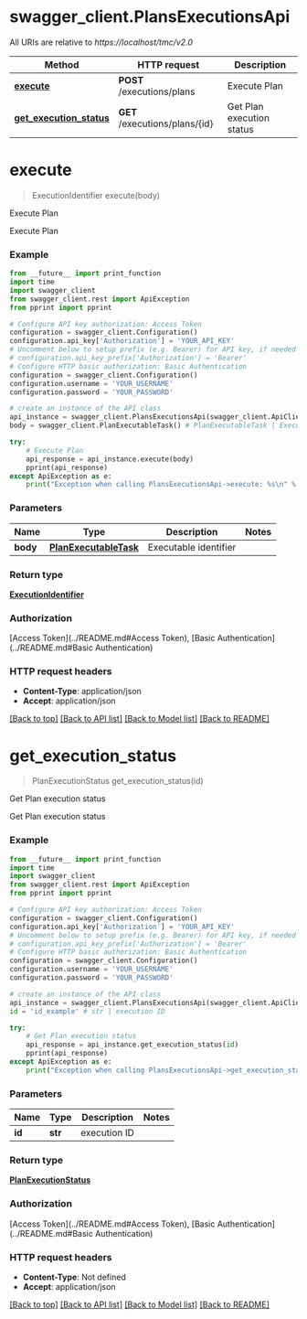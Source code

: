 # swagger_client.PlansExecutionsApi

All URIs are relative to *https://localhost/tmc/v2.0*

Method | HTTP request | Description
------------- | ------------- | -------------
[**execute**](PlansExecutionsApi.md#execute) | **POST** /executions/plans | Execute Plan
[**get_execution_status**](PlansExecutionsApi.md#get_execution_status) | **GET** /executions/plans/{id} | Get Plan execution status


# **execute**
> ExecutionIdentifier execute(body)

Execute Plan

Execute Plan

### Example
```python
from __future__ import print_function
import time
import swagger_client
from swagger_client.rest import ApiException
from pprint import pprint

# Configure API key authorization: Access Token
configuration = swagger_client.Configuration()
configuration.api_key['Authorization'] = 'YOUR_API_KEY'
# Uncomment below to setup prefix (e.g. Bearer) for API key, if needed
# configuration.api_key_prefix['Authorization'] = 'Bearer'
# Configure HTTP basic authorization: Basic Authentication
configuration = swagger_client.Configuration()
configuration.username = 'YOUR_USERNAME'
configuration.password = 'YOUR_PASSWORD'

# create an instance of the API class
api_instance = swagger_client.PlansExecutionsApi(swagger_client.ApiClient(configuration))
body = swagger_client.PlanExecutableTask() # PlanExecutableTask | Executable identifier

try:
    # Execute Plan
    api_response = api_instance.execute(body)
    pprint(api_response)
except ApiException as e:
    print("Exception when calling PlansExecutionsApi->execute: %s\n" % e)
```

### Parameters

Name | Type | Description  | Notes
------------- | ------------- | ------------- | -------------
 **body** | [**PlanExecutableTask**](PlanExecutableTask.md)| Executable identifier | 

### Return type

[**ExecutionIdentifier**](ExecutionIdentifier.md)

### Authorization

[Access Token](../README.md#Access Token), [Basic Authentication](../README.md#Basic Authentication)

### HTTP request headers

 - **Content-Type**: application/json
 - **Accept**: application/json

[[Back to top]](#) [[Back to API list]](../README.md#documentation-for-api-endpoints) [[Back to Model list]](../README.md#documentation-for-models) [[Back to README]](../README.md)

# **get_execution_status**
> PlanExecutionStatus get_execution_status(id)

Get Plan execution status

Get Plan execution status

### Example
```python
from __future__ import print_function
import time
import swagger_client
from swagger_client.rest import ApiException
from pprint import pprint

# Configure API key authorization: Access Token
configuration = swagger_client.Configuration()
configuration.api_key['Authorization'] = 'YOUR_API_KEY'
# Uncomment below to setup prefix (e.g. Bearer) for API key, if needed
# configuration.api_key_prefix['Authorization'] = 'Bearer'
# Configure HTTP basic authorization: Basic Authentication
configuration = swagger_client.Configuration()
configuration.username = 'YOUR_USERNAME'
configuration.password = 'YOUR_PASSWORD'

# create an instance of the API class
api_instance = swagger_client.PlansExecutionsApi(swagger_client.ApiClient(configuration))
id = 'id_example' # str | execution ID

try:
    # Get Plan execution status
    api_response = api_instance.get_execution_status(id)
    pprint(api_response)
except ApiException as e:
    print("Exception when calling PlansExecutionsApi->get_execution_status: %s\n" % e)
```

### Parameters

Name | Type | Description  | Notes
------------- | ------------- | ------------- | -------------
 **id** | **str**| execution ID | 

### Return type

[**PlanExecutionStatus**](PlanExecutionStatus.md)

### Authorization

[Access Token](../README.md#Access Token), [Basic Authentication](../README.md#Basic Authentication)

### HTTP request headers

 - **Content-Type**: Not defined
 - **Accept**: application/json

[[Back to top]](#) [[Back to API list]](../README.md#documentation-for-api-endpoints) [[Back to Model list]](../README.md#documentation-for-models) [[Back to README]](../README.md)

